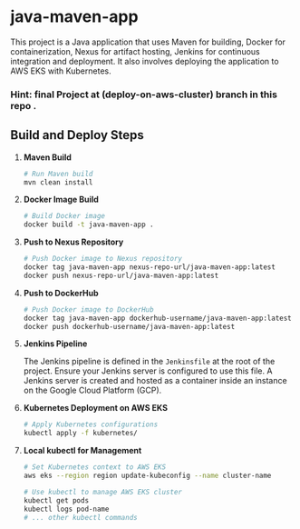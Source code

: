 # java-maven-app

This project is a Java application that uses Maven for building, Docker for containerization, Nexus for artifact hosting, Jenkins for continuous integration and deployment. It also involves deploying the application to AWS EKS with Kubernetes.

### Hint: final Project at (deploy-on-aws-cluster) branch in this repo .
## Build and Deploy Steps

1. **Maven Build**

    ```bash
    # Run Maven build
    mvn clean install
    ```

2. **Docker Image Build**

    ```bash
    # Build Docker image
    docker build -t java-maven-app .
    ```

3. **Push to Nexus Repository**

    ```bash
    # Push Docker image to Nexus repository
    docker tag java-maven-app nexus-repo-url/java-maven-app:latest
    docker push nexus-repo-url/java-maven-app:latest
    ```

4. **Push to DockerHub**

    ```bash
    # Push Docker image to DockerHub
    docker tag java-maven-app dockerhub-username/java-maven-app:latest
    docker push dockerhub-username/java-maven-app:latest
    ```

5. **Jenkins Pipeline**

    The Jenkins pipeline is defined in the `Jenkinsfile` at the root of the project. Ensure your Jenkins server is configured to use this file.
    A Jenkins server is created and hosted as a container inside an instance on the Google Cloud Platform (GCP).

7. **Kubernetes Deployment on AWS EKS**

    ```bash
    # Apply Kubernetes configurations
    kubectl apply -f kubernetes/
    ```

8. **Local kubectl for Management**

    ```bash
    # Set Kubernetes context to AWS EKS
    aws eks --region region update-kubeconfig --name cluster-name

    # Use kubectl to manage AWS EKS cluster
    kubectl get pods
    kubectl logs pod-name
    # ... other kubectl commands
    ```
